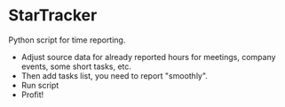 # StarTracker

Python script for time reporting.

* Adjust source data for already reported hours for meetings, company events, some short tasks, etc.
* Then add tasks list, you need to report "smoothly".
* Run script
* Profit!
